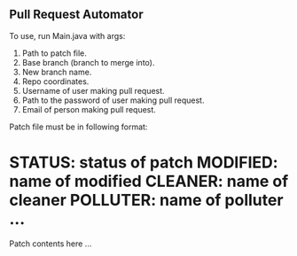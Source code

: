 ## Pull Request Automator

To use, run Main.java with args:

1. Path to patch file.
2. Base branch (branch to merge into).
3. New branch name.
4. Repo coordinates.
5. Username of user making pull request.
6. Path to the password of user making pull request.
7. Email of person making pull request.

Patch file must be in following format:

STATUS: status of patch
MODIFIED: name of modified
CLEANER: name of cleaner
POLLUTER: name of polluter
...
==========================
Patch contents here
...